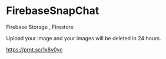 # FirebaseSnapChat

Firebase Storage , Firestore 

Upload your image and your images will be deleted in 24 hours.

https://prnt.sc/1x8v0yc
